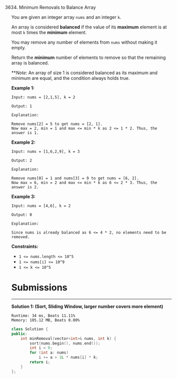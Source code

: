 3634. Minimum Removals to Balance Array

You are given an integer array `nums` and an integer `k`.

An array is considered **balanced** if the value of its **maximum** element is at most `k` times the **minimum** element.

You may remove any number of elements from `nums` without making it empty.

Return the **minimum** number of elements to remove so that the remaining array is balanced.

***Note*: An array of size 1 is considered balanced as its maximum and minimum are equal, and the condition always holds true.

 

**Example 1:**
```
Input: nums = [2,1,5], k = 2

Output: 1

Explanation:

Remove nums[2] = 5 to get nums = [2, 1].
Now max = 2, min = 1 and max <= min * k as 2 <= 1 * 2. Thus, the answer is 1.
```

**Example 2:**
```
Input: nums = [1,6,2,9], k = 3

Output: 2

Explanation:

Remove nums[0] = 1 and nums[3] = 9 to get nums = [6, 2].
Now max = 6, min = 2 and max <= min * k as 6 <= 2 * 3. Thus, the answer is 2.
```

**Example 3:**
```
Input: nums = [4,6], k = 2

Output: 0

Explanation:

Since nums is already balanced as 6 <= 4 * 2, no elements need to be removed.
```

**Constraints:**

* `1 <= nums.length <= 10^5`
* `1 <= nums[i] <= 10^9`
* `1 <= k <= 10^5`

# Submissions
---
**Solution 1: (Sort, Sliding Window, larger number covers more element)**
```
Runtime: 34 ms, Beats 11.11%
Memory: 105.12 MB, Beats 0.00%
```
```c++
class Solution {
public:
    int minRemoval(vector<int>& nums, int k) {
        sort(nums.begin(), nums.end());
        int i = 0;
        for (int a: nums)
            i += a > 1L * nums[i] * k;
        return i;
    }
};
```
